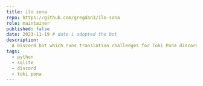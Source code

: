 ```yaml
---
title: ilo sona
repo: https://github.com/gregdan3/ilo-sona
role: maintainer
published: false
date: 2023-11-19 # date i adopted the bot
description:
  A Discord bot which runs translation challenges for Toki Pona discord servers!
tags:
  - python
  - sqlite
  - discord
  - toki pona
---
```


